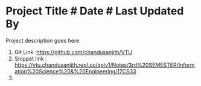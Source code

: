 # Project Title  # Date # Last Updated By 

Project description goes here 
1. Git Link :https://github.com/chandusanjith/VTU
2. Snippet link : https://vtu.chandusanjith.repl.co/apiv1/Notes/3rd%20SEMESTER/Information%20Science%20&%20Engineering/17CS33
3. 


